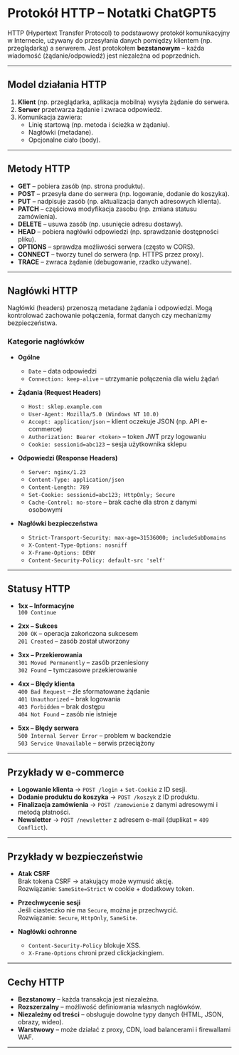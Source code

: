 # Protokół HTTP – Notatki ChatGPT5

HTTP (Hypertext Transfer Protocol) to podstawowy protokół komunikacyjny w Internecie, używany do przesyłania danych pomiędzy klientem (np. przeglądarką) a serwerem. Jest protokołem **bezstanowym** – każda wiadomość (żądanie/odpowiedź) jest niezależna od poprzednich.

---

## Model działania HTTP

1. **Klient** (np. przeglądarka, aplikacja mobilna) wysyła żądanie do serwera.  
2. **Serwer** przetwarza żądanie i zwraca odpowiedź.  
3. Komunikacja zawiera:  
   - Linię startową (np. metoda i ścieżka w żądaniu).  
   - Nagłówki (metadane).  
   - Opcjonalne ciało (body).  

---

## Metody HTTP

- **GET** – pobiera zasób (np. strona produktu).  
- **POST** – przesyła dane do serwera (np. logowanie, dodanie do koszyka).  
- **PUT** – nadpisuje zasób (np. aktualizacja danych adresowych klienta).  
- **PATCH** – częściowa modyfikacja zasobu (np. zmiana statusu zamówienia).  
- **DELETE** – usuwa zasób (np. usunięcie adresu dostawy).  
- **HEAD** – pobiera nagłówki odpowiedzi (np. sprawdzanie dostępności pliku).  
- **OPTIONS** – sprawdza możliwości serwera (często w CORS).  
- **CONNECT** – tworzy tunel do serwera (np. HTTPS przez proxy).  
- **TRACE** – zwraca żądanie (debugowanie, rzadko używane).  

---

## Nagłówki HTTP

Nagłówki (headers) przenoszą metadane żądania i odpowiedzi. Mogą kontrolować zachowanie połączenia, format danych czy mechanizmy bezpieczeństwa.

### Kategorie nagłówków

- **Ogólne**  
  - `Date` – data odpowiedzi  
  - `Connection: keep-alive` – utrzymanie połączenia dla wielu żądań  

- **Żądania (Request Headers)**  
  - `Host: sklep.example.com`  
  - `User-Agent: Mozilla/5.0 (Windows NT 10.0)`  
  - `Accept: application/json` – klient oczekuje JSON (np. API e-commerce)  
  - `Authorization: Bearer <token>` – token JWT przy logowaniu  
  - `Cookie: sessionid=abc123` – sesja użytkownika sklepu  

- **Odpowiedzi (Response Headers)**  
  - `Server: nginx/1.23`  
  - `Content-Type: application/json`  
  - `Content-Length: 789`  
  - `Set-Cookie: sessionid=abc123; HttpOnly; Secure`  
  - `Cache-Control: no-store` – brak cache dla stron z danymi osobowymi  

- **Nagłówki bezpieczeństwa**  
  - `Strict-Transport-Security: max-age=31536000; includeSubDomains`  
  - `X-Content-Type-Options: nosniff`  
  - `X-Frame-Options: DENY`  
  - `Content-Security-Policy: default-src 'self'`  

---

## Statusy HTTP

- **1xx – Informacyjne**  
  `100 Continue`  

- **2xx – Sukces**  
  `200 OK` – operacja zakończona sukcesem  
  `201 Created` – zasób został utworzony  

- **3xx – Przekierowania**  
  `301 Moved Permanently` – zasób przeniesiony  
  `302 Found` – tymczasowe przekierowanie  

- **4xx – Błędy klienta**  
  `400 Bad Request` – źle sformatowane żądanie  
  `401 Unauthorized` – brak logowania  
  `403 Forbidden` – brak dostępu  
  `404 Not Found` – zasób nie istnieje  

- **5xx – Błędy serwera**  
  `500 Internal Server Error` – problem w backendzie  
  `503 Service Unavailable` – serwis przeciążony  

---

## Przykłady w e-commerce

- **Logowanie klienta** → `POST /login` + `Set-Cookie` z ID sesji.  
- **Dodanie produktu do koszyka** → `POST /koszyk` z ID produktu.  
- **Finalizacja zamówienia** → `POST /zamowienie` z danymi adresowymi i metodą płatności.  
- **Newsletter** → `POST /newsletter` z adresem e-mail (duplikat = `409 Conflict`).  

---

## Przykłady w bezpieczeństwie

- **Atak CSRF**  
  Brak tokena CSRF → atakujący może wymusić akcję.  
  Rozwiązanie: `SameSite=Strict` w cookie + dodatkowy token.  

- **Przechwycenie sesji**  
  Jeśli ciasteczko nie ma `Secure`, można je przechwycić.  
  Rozwiązanie: `Secure`, `HttpOnly`, `SameSite`.  

- **Nagłówki ochronne**  
  - `Content-Security-Policy` blokuje XSS.  
  - `X-Frame-Options` chroni przed clickjackingiem.  

---

## Cechy HTTP

- **Bezstanowy** – każda transakcja jest niezależna.  
- **Rozszerzalny** – możliwość definiowania własnych nagłówków.  
- **Niezależny od treści** – obsługuje dowolne typy danych (HTML, JSON, obrazy, wideo).  
- **Warstwowy** – może działać z proxy, CDN, load balancerami i firewallami WAF.  

---
